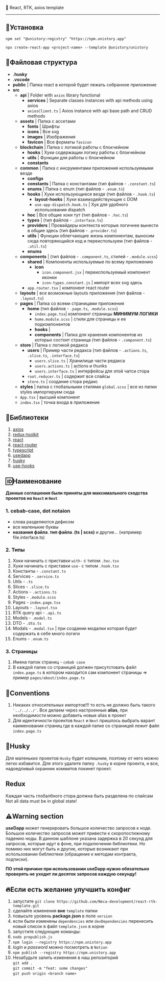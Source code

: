🦄 React, RTK, axios template

---- 

## 💾Установка

```Shell
npm set "@unistory:registry" "https://npm.unistory.app"

npx create-react-app <project-name> --template @unistory/unistory

```

## 📁Файловая структура
- **.husky**
- **.vscode**
- **public** | Папка react в которой будет лежать собранное приложение
- **src**
  - **api** | Folder with `axios` library functional
    - **services** | Separate classes instances with api methods using axios
    - `axiosClient.ts` | Axios instance with api base path and CRUD methods
  - **assets** | Папка с ассетами
    - **fonts** | Шрифты
    - **icons** | Все svg
    - **images** | Изображения
    - **favicon** | Все форматы `favicon`
  - **blockchain** | Папка с логикой работы с блокчейном
    - **hooks** | Хуки содержащии логику работы с блокчейном
    - **utils** | Функции для работы с блокчейном
    - **constants**
  - **common** | Папка с инсрументами приложения используемыми везде
    - **configs**
    - **constants** | Папка с константами (тип файлов - `.constant.ts`)
    - **enums** | Папка с enum (тип файлов - `.enum.ts`)
    - **hooks** | Хуки использующиеся везде (тип файлов - `.hook.ts`)
      - **layout-hooks** | Хуки взаимодействующие с DOM
      - `use-app-dispatch.hook.ts` | Хук для удобного использования dispatch
    - **hoc** | Все общие хоки тут (тип файлов - `.hoc.ts`)
    - **types** | (тип файлов - `.interface.ts`)
    - **providers** | Провайдеры контекста которые логичнее вынести в общие здесь (тип файлов - `.provider.ts`)
    - **utils** | Функции облегчающие жизнь компонентам, выносим сюда повторяющийся код и переиспользуем (тип файлов - `.util.ts`)
    - **enums**
  - **components** | (тип файлов - `.component.ts`, стилей - `.module.scss`)
    - **shared** | Компоненты используемые по всему приложению
      - **icon**
        - `icon.component.jsx` | переиспользуемый компонент иконки
        - `icon-types.constant.js` | импорт всех svg здесь
    - `app.router.tsx` | компонент react router
  - **layouts** | все возможные layouts приложения (тип файлов - `.layout.ts`)
  - **pages** | Папка со всеми страницами приложения
    - **home** (тип файлов - `.page.ts`, `.module.scss`)
      - `index.page.tsx`| компонент страницы **МИНИМУМ ЛОГИКИ**
      - `home.module.scss` | стили для страницы и ее подкомпонентов
      - **hooks** | 
      - **components** | Папка для хранения компонентов из которых состоит страница (тип файлов - `.component.ts`)
  - **store** | Папка с логикой редакса 
    - **users** | Пример части редакса (тип файлов - `.actions.ts`, `.slice.ts`, `.interface.ts`)
      - `users.slice.ts` | Хранилище части редакса
      - `users.actions.ts` | actions и thunks
      - `users.interface.ts` | интерфейсы для этой чатси стора
    - `root.reducer.ts` | содержит все слайсы
    - `store.ts` | создание стора редакс
  - **styles** | папка с глобальными стилями
    `global.scss` | все из папки styles импортируем сюда
  - `App.tsx` | высший компонент
  - `index.tsx` | точка входа в приложение

## 📖Библиотеки

1. [axios](https://axios-http.com/docs/intro)
2. [redux-toolkit](https://redux-toolkit.js.org/introduction/getting-started)
3. [react](https://reactjs.org/docs/getting-started.html)
4. [react-router](https://reactrouter.com/docs/en/v6/getting-started/overview)
5. [typescript](https://www.typescriptlang.org/docs/handbook/intro.html)
6. [usedapp](https://usedapp-docs.netlify.app/docs)
7. [husky](https://typicode.github.io/husky/#/)
8. [use-hooks](https://usehooks-ts.com/)

## 🆔Наименование
**Данные соглашения были приняты для максимального сходства проектов на `React` и `Next`**


### 1. cebab-case, dot notaion
  - слова разделяются дефисом
  - все маленькие буквы
  - **названия файла**`.`**тип файла**`.`**(ts | scss)** и другие... (например file.interface.ts)

### 2. Типы
  1. Хоки начинать с приставки `with-` c типом `.hoc.tsx`
  2. Хуки начинать с приставки `use-` c типом `.hook.tsx`
  3. Константы - `.constant.ts`
  4. Services - `.service.ts`
  5. Utils - `.ts`
  6. Slices - `.slice.ts`
  7. Actions - `.actions.ts`
  8. Styles - `.module.scss`
  9. Pages - `index.page.tsx`
  10. Layouts - `.layout.tsx`
  11. RTK query api - `.api.ts`
  12. Models - `.model.ts`
  13. DTO - `.dto.ts`
  14. Modals - `.modal.tsx` | при создании модалки которая будет содержать в себе много логиги
  15. Enums - `.enum.ts`

### 3. Страницы  
  1. Имена папок страниц - `cebab case`
  2. В каждой папке со страницей должен присутстовать файл `index.page.ts` в котором находится сам компонент страницы => *пример* `pages/about/index.page.ts` 


## 📜Conventions 
1. Никаких относительных импортов!!! то есть не должно быть такого `'../../../'`. Все делаем через настроенные **alias**, при необходимости можно добавить новые alias в проект
2. Для идентичности проектов `React` и `Next` пришлось выбрать варант наименования страниц где в каждой папке со страницей лежит файл `index.page.ts`

## 🐺Husky

Для маленьких проектов `Husky` будет излишним, поэтому от него можно легко избавится.
Для этого удалите папку `.husky` в корне проекта, и все, надоедливый охранник коммитов покинет проект.

## Redux

Каждая часть глобалбного стора должна быть разделена по слайсам
Not all data must be in global state!


## ⚠️Warning section

**useDapp** может генерировать большое количество запросов к ноде. Большое количество запросов может привести к скоропостижному падению ноды. В данном шаблоне указана задержка в 20 секунд для запросов, которые идут в фоне, при подключении библиотеки. Но помимо них могут быть и другие, которые возникают при использовании библиотеки (обращение к методам контракта, подписки). 

**ПО этой причине при использовании useDapp нужно обязательно проверять не уходит ли десяток запросов каждую секунду!**


## 🔥Если есть желание улучшить конфиг

1. запустите `git clone https://github.com/Neca-development/react-rtk-template.git`
2. сделайте изменения **вне** `template` папки
3. повысьте уровень **package.json** в поле `version`
4. если были изменены `dependencies` или `devDependencies` перенесить новый список в файл `template.json` в корне
5. запустите следующие команды:
6. `node prepublish.js`
7. `npm login --registry https://npm.unistory.app`
8. _login_ и _password_ можно посмотреть в `Notion`
9. `npm publish --registry https://npm.unistory.app`
10. Незабудьте залить изменения в наш репозиторий   
`git add .`  
`git commit -m "feat: some changes"`  
`git push origin <branch name>`  

